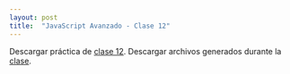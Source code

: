 ```yaml
---
layout: post
title:  "JavaScript Avanzado - Clase 12"
---
```


Descargar práctica de [clase 12][clase-12].
Descargar archivos generados durante la [clase].

[clase-12]: /assets/preclase12-jsa.zip
[clase]: /assets/clase12-jsa.zip
